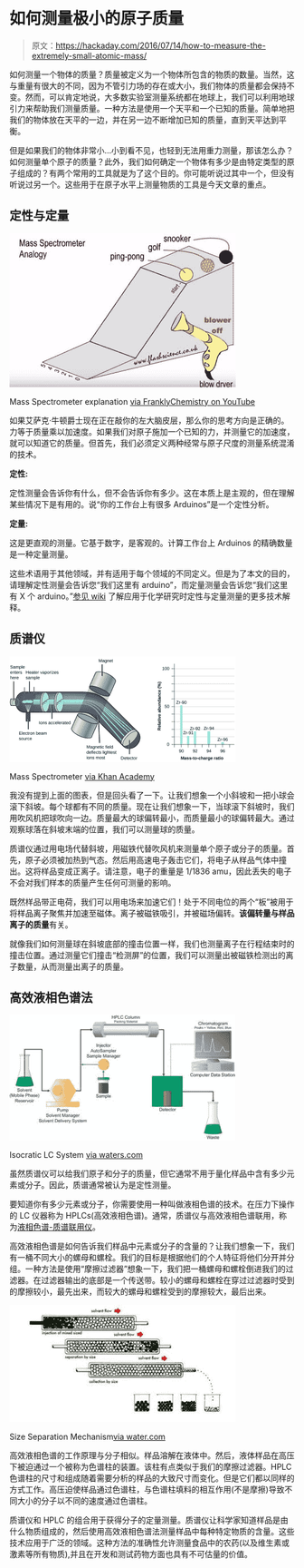 # 如何测量极小的原子质量

> 原文：<https://hackaday.com/2016/07/14/how-to-measure-the-extremely-small-atomic-mass/>

如何测量一个物体的质量？质量被定义为一个物体所包含的物质的数量。当然，这与重量有很大的不同，因为不管引力场的存在或大小，我们物体的质量都会保持不变。然而，可以肯定地说，大多数实验室测量系统都在地球上，我们可以利用地球引力来帮助我们测量质量。一种方法是使用一个天平和一个已知的质量。简单地把我们的物体放在天平的一边，并在另一边不断增加已知的质量，直到天平达到平衡。

但是如果我们的物体非常小…小到看不见，也轻到无法用重力测量，那该怎么办？如何测量单个原子的质量？此外，我们如何确定一个物体有多少是由特定类型的原子组成的？有两个常用的工具就是为了这个目的。你可能听说过其中一个，但没有听说过另一个。这些用于在原子水平上测量物质的工具是今天文章的重点。

## 定性与定量

![mass_02](img/0c2ad32ade489849a1ff063369f03906.png)

Mass Spectrometer explanation [via FranklyChemistry on YouTube](https://www.youtube.com/watch?v=tOGM2gOHKPc)

如果艾萨克·牛顿爵士现在正在敲你的左大脑皮层，那么你的思考方向是正确的。力等于质量乘以加速度。如果我们对原子施加一个已知的力，并测量它的加速度，就可以知道它的质量。但首先，我们必须定义两种经常与原子尺度的测量系统混淆的技术。

**定性:**

定性测量会告诉你有什么，但不会告诉你有多少。这在本质上是主观的，但在理解某些情况下是有用的。说“你的工作台上有很多 Arduinos”是一个定性分析。

**定量:**

这是更直观的测量。它基于数字，是客观的。计算工作台上 Arduinos 的精确数量是一种定量测量。

这些术语用于其他领域，并有适用于每个领域的不同定义。但是为了本文的目的，请理解定性测量会告诉您“我们这里有 arduino”，而定量测量会告诉您“我们这里有 X 个 arduino。”[参见 wiki](https://en.wikipedia.org/wiki/Quantitative_analysis_(chemistry)) 了解应用于化学研究时定性与定量测量的更多技术解释。

## 质谱仪

![mass_01](img/888c83756fedefaa474e12d33b345eee.png)

Mass Spectrometer [via Khan Academy](https://www.khanacademy.org/science/chemistry/atomic-structure-and-properties/introduction-to-the-atom/a/isotopes-and-mass-spectrometry)

我没有提到上面的图表，但是回头看了一下。让我们想象一个小斜坡和一把小球会滚下斜坡。每个球都有不同的质量。现在让我们想象一下，当球滚下斜坡时，我们用吹风机把球吹向一边。质量最大的球偏转最小，而质量最小的球偏转最大。通过观察球落在斜坡末端的位置，我们可以测量球的质量。

质谱仪通过用电场代替斜坡，用磁铁代替吹风机来测量单个原子或分子的质量。首先，原子必须被加热到气态。然后用高速电子轰击它们，将电子从样品气体中撞出。这将样品变成正离子。请注意，电子的重量是 1/1836 amu，因此丢失的电子不会对我们样本的质量产生任何可测量的影响。

既然样品带正电荷，我们可以用电场来加速它们！处于不同电位的两个“板”被用于将样品离子聚焦并加速至磁体。离子被磁铁吸引，并被磁场偏转。**该偏转量与样品离子的质量**有关。

就像我们如何测量球在斜坡底部的撞击位置一样，我们也测量离子在行程结束时的撞击位置。通过测量它们撞击“检测屏”的位置，我们可以测量出被磁铁检测出的离子数量，从而测量出离子的质量。

## 高效液相色谱法

![mass_03](img/a5ddb11e6e94981414deef07102dbb64.png)

Isocratic LC System [via waters.com](http://www.waters.com/waters/en_US/Identifying-and-Quantitating-Compounds/nav.htm?cid=10049064&locale=en_US)

虽然质谱仪可以给我们原子和分子的质量，但它通常不用于量化样品中含有多少元素或分子。因此，质谱通常被认为是定性测量。

要知道你有多少元素或分子，你需要使用一种叫做液相色谱的技术。在压力下操作的 LC 仪器称为 HPLCs(高效液相色谱)。通常，质谱仪与高效液相色谱联用，称为[液相色谱-质谱联用仪](https://www.thermofisher.com/us/en/home/industrial/mass-spectrometry/liquid-chromatography-mass-spectrometry-lc-ms.html)。

高效液相色谱是如何告诉我们样品中元素或分子的含量的？让我们想象一下，我们有一桶不同大小的螺母和螺栓。我们的目标是根据他们的个人特征将他们分开并分组。一种方法是使用“摩擦过滤器”想象一下，我们把一桶螺母和螺栓倒进我们的过滤器。在过滤器输出的底部是一个传送带。较小的螺母和螺栓在穿过过滤器时受到的摩擦较小，最先出来，而较大的螺母和螺栓受到的摩擦较大，最后出来。

![mass_04](img/cddb1af40c2bcb7384f3d17de31a7dbb.png)

Size Separation Mechanism[via water.com](http://www.waters.com/waters/en_US/GPC---Gel-Permeation-Chromatography-Beginner's-Guide/nav.htm?cid=10167568&locale=en_US)

高效液相色谱的工作原理与分子相似。样品溶解在液体中。然后，液体样品在高压下被迫通过一个被称为色谱柱的装置。该柱有点类似于我们的摩擦过滤器。HPLC 色谱柱的尺寸和组成随着需要分析的样品的大致尺寸而变化。但是它们都以同样的方式工作。高压迫使样品通过色谱柱，与色谱柱填料的相互作用(不是摩擦)导致不同大小的分子以不同的速度通过色谱柱。

质谱仪和 HPLC 的组合用于获得分子的定量测量。质谱仪让科学家知道样品是由什么物质组成的，然后使用高效液相色谱法测量样品中每种特定物质的含量。这些技术应用于广泛的领域。这种方法的准确性允许测量食品中的农药(以及维生素或激素等所有物质),并且在开发和测试药物方面也具有不可估量的价值。